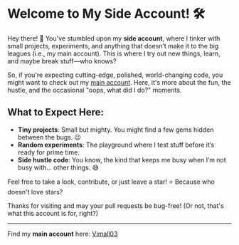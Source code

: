# Welcome to My Side Account! 🛠️

Hey there! 👋 You've stumbled upon my **side account**, where I tinker with small projects, experiments, and anything that doesn’t make it to the big leagues (i.e., my main account). This is where I try out new things, learn, and maybe break stuff—who knows?

So, if you're expecting cutting-edge, polished, world-changing code, you might want to check out my [main account](https://github.com/vimall03). Here, it's more about the fun, the hustle, and the occasional "oops, what did I do?" moments.

## What to Expect Here:
- **Tiny projects**: Small but mighty. You might find a few gems hidden between the bugs. 😉
- **Random experiments**: The playground where I test stuff before it’s ready for prime time.
- **Side hustle code**: You know, the kind that keeps me busy when I’m not busy with… other things. 😅
  
Feel free to take a look, contribute, or just leave a star! ⭐ Because who doesn't love stars?

Thanks for visiting and may your pull requests be bug-free! (Or not, that's what this account is for, right?)

---

Find my **main account** here: [Vimall03](https://github.com/vimall03)
